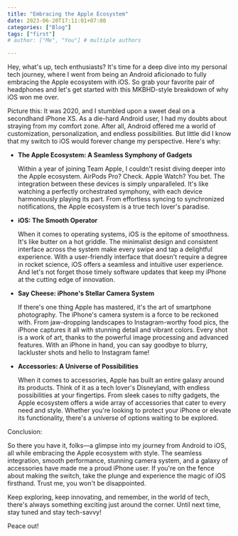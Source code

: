 ```yaml
---
title: "Embracing the Apple Ecosystem"
date: 2023-06-20T17:11:01+07:00
categories: ["Blog"]
tags: ["first"]
# author: ["Me", "You"] # multiple authors

---
```


Hey, what's up, tech enthusiasts? It's time for a deep dive into my personal tech journey, where I went from being an Android aficionado to fully embracing the Apple ecosystem with iOS. So grab your favorite pair of headphones and let's get started with this MKBHD-style breakdown of why iOS won me over.

Picture this: It was 2020, and I stumbled upon a sweet deal on a secondhand iPhone XS. As a die-hard Android user, I had my doubts about straying from my comfort zone. After all, Android offered me a world of customization, personalization, and endless possibilities. But little did I know that my switch to iOS would forever change my perspective. Here's why:



* **The Apple Ecosystem: A Seamless Symphony of Gadgets**

    Within a year of joining Team Apple, I couldn't resist diving deeper into the Apple ecosystem. AirPods Pro? Check. Apple Watch? You bet. The integration between these devices is simply unparalleled. It's like watching a perfectly orchestrated symphony, with each device harmoniously playing its part. From effortless syncing to synchronized notifications, the Apple ecosystem is a true tech lover's paradise.

* **iOS: The Smooth Operator**

    When it comes to operating systems, iOS is the epitome of smoothness. It's like butter on a hot griddle. The minimalist design and consistent interface across the system make every swipe and tap a delightful experience. With a user-friendly interface that doesn't require a degree in rocket science, iOS offers a seamless and intuitive user experience. And let's not forget those timely software updates that keep my iPhone at the cutting edge of innovation.

* **Say Cheese: iPhone's Stellar Camera System**

    If there's one thing Apple has mastered, it's the art of smartphone photography. The iPhone's camera system is a force to be reckoned with. From jaw-dropping landscapes to Instagram-worthy food pics, the iPhone captures it all with stunning detail and vibrant colors. Every shot is a work of art, thanks to the powerful image processing and advanced features. With an iPhone in hand, you can say goodbye to blurry, lackluster shots and hello to Instagram fame!

* **Accessories: A Universe of Possibilities**

    When it comes to accessories, Apple has built an entire galaxy around its products. Think of it as a tech lover's Disneyland, with endless possibilities at your fingertips. From sleek cases to nifty gadgets, the Apple ecosystem offers a wide array of accessories that cater to every need and style. Whether you're looking to protect your iPhone or elevate its functionality, there's a universe of options waiting to be explored.


Conclusion:

So there you have it, folks—a glimpse into my journey from Android to iOS, all while embracing the Apple ecosystem with style. The seamless integration, smooth performance, stunning camera system, and a galaxy of accessories have made me a proud iPhone user. If you're on the fence about making the switch, take the plunge and experience the magic of iOS firsthand. Trust me, you won't be disappointed.

Keep exploring, keep innovating, and remember, in the world of tech, there's always something exciting just around the corner. Until next time, stay tuned and stay tech-savvy!

Peace out!
